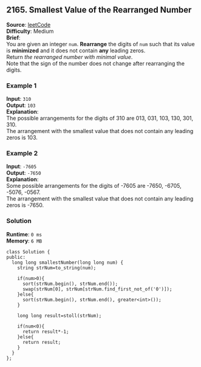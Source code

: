 ## 2165. Smallest Value of the Rearranged Number   
**Source**: [leetCode](https://leetcode.com/problems/smallest-value-of-the-rearranged-number/)   
**Difficulty**: Medium   
**Brief**:    
You are given an integer ``num``. **Rearrange** the digits of ``num`` such that its value is **minimized** and it does not contain **any** leading zeros.   
Return *the rearranged number with minimal value*.   
Note that the sign of the number does not change after rearranging the digits.    


### Example 1   
**Input**: ``310``   
**Output**: ``103``   
**Explanation**:   
The possible arrangements for the digits of 310 are 013, 031, 103, 130, 301, 310.    
The arrangement with the smallest value that does not contain any leading zeros is 103.   


### Example 2   
**Input**: ``-7605``   
**Output**: ``-7650``   
**Explanation**:  
Some possible arrangements for the digits of -7605 are -7650, -6705, -5076, -0567.   
The arrangement with the smallest value that does not contain any leading zeros is -7650.   


### Solution   
**Runtime**: ``0 ms``   
**Memory**: ``6 MB``   
```
class Solution {
public:
  long long smallestNumber(long long num) {
    string strNum=to_string(num);
    
    if(num>0){
      sort(strNum.begin(), strNum.end());
      swap(strNum[0], strNum[strNum.find_first_not_of('0')]);
    }else{
      sort(strNum.begin(), strNum.end(), greater<int>());
    }
    
    long long result=stoll(strNum);
    
    if(num<0){
      return result*-1;
    }else{
      return result;
    }
  }
};
``` 

